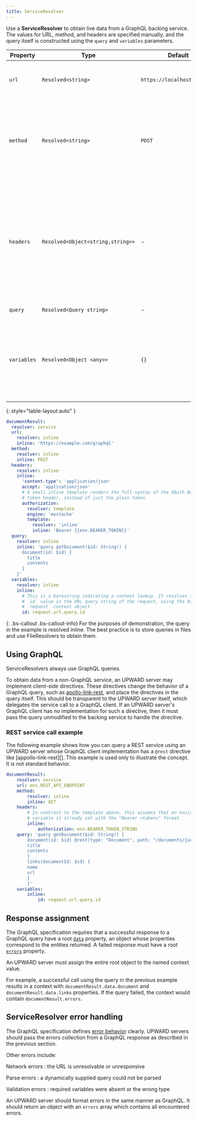 ```yaml
---
title: ServiceResolver
---
```


Use a **ServiceResolver** to obtain live data from a GraphQL backing service.
The values for URL, method, and headers are specified manually, and
the query itself is constructed using the `query` and `variables` parameters.

| Property    | Type                              | Default                     | Description                                                                                                                                                                        |
| ----------- | --------------------------------- | --------------------------- | ---------------------------------------------------------------------------------------------------------------------------------------------------------------------------------- |
| `url`       | `Resolved<string>`                | `https://localhost/graphql` | _Required._ The URL of the service endpoint to call.                                                                                                                               |
| `method`    | `Resolved<string>`                | `POST`                      | The HTTP method to use. While GraphQL queries are typically POSTS, some services expose GraphQL over GET instead.                                                                  |
| `headers`   | `Resolved<Object<string,string>>` | -                           | Additional HTTP headers to send with the GraphQL request. Some headers are set automatically, but the headers configuration can append to `headers` that can have multiple values. |
| `query`     | `Resolved<Query string>`          | -                           | The query to use.                                                                                                                                                                  |
| `variables` | `Resolved<Object <any>>`          | `{}`                        | Variables to use with the GraphQL query. Must resolve to an object with keys and values, almost always with an InlineResolver.                                                     |
{: style="table-layout:auto" }

```yml
documentResult:
  resolver: service
  url:
    resolver: inline
    inline: 'https://example.com/graphql'
  method:
    resolver: inline
    inline: POST
  headers:
    resolver: inline
    inline:
      'content-type': 'application/json'
      accept: 'application/json'
      # A small inline template renders the full syntax of the OAuth Bearer
      # token header, instead of just the plain token.
      authorization:
        resolver: template
        engine: 'mustache'
        template:
          resolver: 'inline'
          inline: 'Bearer {{env.BEARER_TOKEN}}'
  query:
    resolver: inline
    inline: 'query getDocument($id: String!) {
      document(id: $id) {
        title
        contents
      }
    }'
  variables:
    resolver: inline
    inline:
      # This is a barestring indicating a context lookup. It resolves to the
      # `id` value in the URL query string of the request, using the builtin
      # `request` context object.
      id: request.url.query.id
```

{: .bs-callout .bs-callout-info}
For the purposes of demonstration, the query in the example is resolved inline.
The best practice is to store queries in files and use FileResolvers to obtain them.

## Using GraphQL

ServiceResolvers always use GraphQL queries.

To obtain data from a non-GraphQL service, an UPWARD server may implement client-side directives.
These directives change the behavior of a GraphQL query, such as [apollo-link-rest][], and place the directives in the query itself.
This should be transparent to the UPWARD server itself, which delegates the service call to a GraphQL client.
If an UPWARD server's GraphQL client has no implementation for such a directive, then it must pass the query unmodified to the backing service to handle the directive.

### REST service call example

The following example shows how you can query a REST service using an UPWARD server whose GraphQL client implementation has a `@rest` directive like [appollo-link-rest][].
This example is used only to illustrate the concept.
It is not standard behavior.

```yml
documentResult:
    resolver: service
    url: env.REST_API_ENDPOINT
    method:
        resolver: inline
        inline: GET
    headers:
        # In contrast to the template above, this assumes that en environment
        # variable is already set with the "Bearer <token>" format.
        inline:
            authorization: env.BEARER_TOKEN_STRING
    query: 'query getDocument($id: String!) {
        document(id: $id) @rest(type: "Document", path: "/documents/{args.id}") {
        title
        contents
        }
        links(documentId: $id) {
        name
        url
        }
        }'
    variables:
        inline:
            id: request.url.query.id
```

## Response assignment

The GraphQL specification requires that a successful response to a GraphQL query have a root [`data`][] property, an object whose properties correspond to the entities returned.
A failed response must have a root [`errors`][] property.

An UPWARD server must assign the entire root object to the named context value.

For example, a successful call using the query in the previous example results in a context with `documentResult.data.document` and `documentResult.data.links` properties.
If the query failed, the context would contain `documentResult.errors`.

## ServiceResolver error handling

The GraphQL specification defines [error behavior][] clearly.
UPWARD servers should pass the errors collection from a GraphQL response as described in the previous section.

Other errors include:

Network errors
: the URL is unresolvable or unresponsive

Parse errors
: a dynamically supplied query could not be parsed

Validation errors
: required variables were absent or the wrong type

An UPWARD server should format errors in the same manner as GraphQL.
It should return an object with an `errors` array which contains all encountered errors.

[apollo-link-rest]: https://www.apollographql.com/docs/link/links/rest.html
[error behavior]: http://facebook.github.io/graphql/June2018/#sec-Errors
[`errors`]: http://facebook.github.io/graphql/June2018/#sec-Errors
[`data`]: https://facebook.github.io/graphql/June2018/#sec-Data
